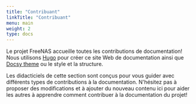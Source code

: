 ```yaml
---
title: "Contribuant"
linkTitle: "Contribuant"
menu: main
weight: 2
type: docs
---
```


Le projet FreeNAS accueille toutes les contributions de documentation!
Nous utilisons [Hugo](https://gohugo.io/) pour créer ce site Web de documentation ainsi que [Docsy theme](https://www.docsy.dev/) ou le style et la structure.

Les didacticiels de cette section sont conçus pour vous guider avec différents types de contributions à la documentation.
N'hésitez pas à proposer des modifications et à ajouter du nouveau contenu ici pour aider les autres à apprendre comment contribuer à la documentation du projet!
